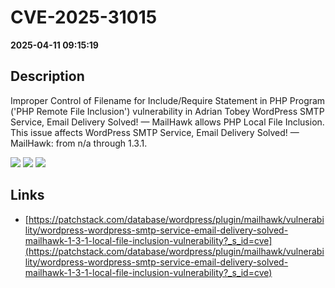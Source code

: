 # CVE-2025-31015

**2025-04-11 09:15:19**

## Description
Improper Control of Filename for Include/Require Statement in PHP Program ('PHP Remote File Inclusion') vulnerability in Adrian Tobey WordPress SMTP Service, Email Delivery Solved! — MailHawk allows PHP Local File Inclusion. This issue affects WordPress SMTP Service, Email Delivery Solved! — MailHawk: from n/a through 1.3.1.

![](https://img.shields.io/static/v1?label=Score&message=7.5&color=red)
![](https://img.shields.io/static/v1?label=Severity&message=HIGH&color=red)
![](https://img.shields.io/static/v1?label=CWE&message=RFI&color=green)

## Links
- [https://patchstack.com/database/wordpress/plugin/mailhawk/vulnerability/wordpress-wordpress-smtp-service-email-delivery-solved-mailhawk-1-3-1-local-file-inclusion-vulnerability?_s_id=cve](https://patchstack.com/database/wordpress/plugin/mailhawk/vulnerability/wordpress-wordpress-smtp-service-email-delivery-solved-mailhawk-1-3-1-local-file-inclusion-vulnerability?_s_id=cve)
